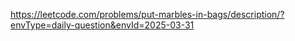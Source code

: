 https://leetcode.com/problems/put-marbles-in-bags/description/?envType=daily-question&envId=2025-03-31
